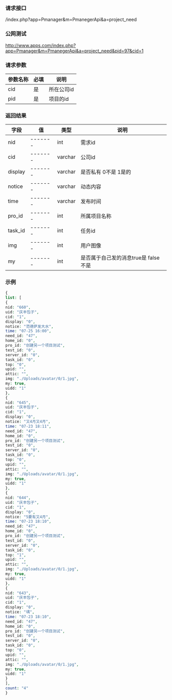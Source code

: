 ### **请求接口**
/index.php?app=Pmanager&m=PmanegerApi&a=project_need



### **公网测试**
http://www.apps.com/index.php?app=Pmanager&m=PmanegerApi&a=project_need&pid=97&cid=1

### **请求参数**

| 参数名称  |必填|     说明      |
|------|-----|------|
| cid     | 是 |   所在公司id   |
| pid| 是 |  项目的id   |


### **返回结果**
|字段        |值          |类型    |说明        |
| ---------  |--------    |-------- |--------  |
|nid|-------   |int    |需求id   |
|cid| -------     |varchar  |公司id   |
|display|-------     |varchar   |是否私有 0不是 1是的|
|notice| -------     |   varchar        |  动态内容    |
|time| -------    |varchar  |发布时间|
|pro_id| -------     |int  |所属项目名称|
|task_id| -------     |int  |任务id   |
|img| -------     |int  |用户图像   |
|my| -------     |int  |是否属于自己发的消息true是  false不是   |

### **示例**
````php
{
list: [
{
nid: "660",
uid: "庆丰包子",
cid: "1",
display: "0",
notice: "范德萨发大水",
time: "07-25 16:00",
need_id: "47",
home_id: "0",
pro_id: "创建另一个项目测试",
test_id: "0",
server_id: "0",
task_id: "0",
top: "0",
upid: "",
attic: "",
img: "./Uploads/avatar/0/1.jpg",
my: true,
uidd: "1"
},
{
nid: "645",
uid: "庆丰包子",
cid: "1",
display: "0",
notice: "又4月又4月",
time: "07-23 18:11",
need_id: "47",
home_id: "0",
pro_id: "创建另一个项目测试",
test_id: "0",
server_id: "0",
task_id: "0",
top: "0",
upid: "",
attic: "",
img: "./Uploads/avatar/0/1.jpg",
my: true,
uidd: "1"
},
{
nid: "644",
uid: "庆丰包子",
cid: "1",
display: "0",
notice: "5要有又4月",
time: "07-23 18:10",
need_id: "47",
home_id: "0",
pro_id: "创建另一个项目测试",
test_id: "0",
server_id: "0",
task_id: "0",
top: "1",
upid: "",
attic: "",
img: "./Uploads/avatar/0/1.jpg",
my: true,
uidd: "1"
},
{
nid: "643",
uid: "庆丰包子",
cid: "1",
display: "0",
notice: "堣",
time: "07-23 18:10",
need_id: "47",
home_id: "0",
pro_id: "创建另一个项目测试",
test_id: "0",
server_id: "0",
task_id: "0",
top: "0",
upid: "",
attic: "",
img: "./Uploads/avatar/0/1.jpg",
my: true,
uidd: "1"
}
],
count: "4"
}